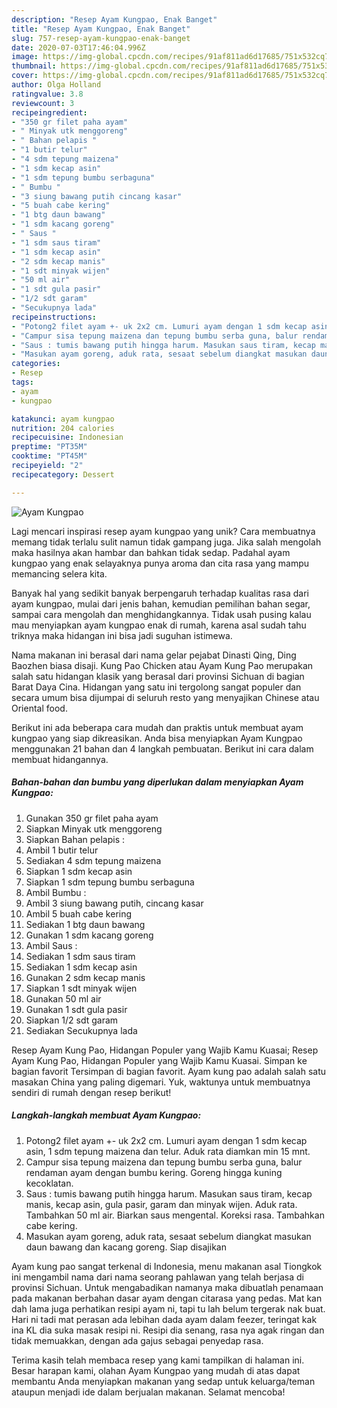 ```yaml
---
description: "Resep Ayam Kungpao, Enak Banget"
title: "Resep Ayam Kungpao, Enak Banget"
slug: 757-resep-ayam-kungpao-enak-banget
date: 2020-07-03T17:46:04.996Z
image: https://img-global.cpcdn.com/recipes/91af811ad6d17685/751x532cq70/ayam-kungpao-foto-resep-utama.jpg
thumbnail: https://img-global.cpcdn.com/recipes/91af811ad6d17685/751x532cq70/ayam-kungpao-foto-resep-utama.jpg
cover: https://img-global.cpcdn.com/recipes/91af811ad6d17685/751x532cq70/ayam-kungpao-foto-resep-utama.jpg
author: Olga Holland
ratingvalue: 3.8
reviewcount: 3
recipeingredient:
- "350 gr filet paha ayam"
- " Minyak utk menggoreng"
- " Bahan pelapis "
- "1 butir telur"
- "4 sdm tepung maizena"
- "1 sdm kecap asin"
- "1 sdm tepung bumbu serbaguna"
- " Bumbu "
- "3 siung bawang putih cincang kasar"
- "5 buah cabe kering"
- "1 btg daun bawang"
- "1 sdm kacang goreng"
- " Saus "
- "1 sdm saus tiram"
- "1 sdm kecap asin"
- "2 sdm kecap manis"
- "1 sdt minyak wijen"
- "50 ml air"
- "1 sdt gula pasir"
- "1/2 sdt garam"
- "Secukupnya lada"
recipeinstructions:
- "Potong2 filet ayam +- uk 2x2 cm. Lumuri ayam dengan 1 sdm kecap asin, 1 sdm tepung maizena dan telur. Aduk rata diamkan min 15 mnt."
- "Campur sisa tepung maizena dan tepung bumbu serba guna, balur rendaman ayam dengan bumbu kering. Goreng hingga kuning kecoklatan."
- "Saus : tumis bawang putih hingga harum. Masukan saus tiram, kecap manis, kecap asin, gula pasir, garam dan minyak wijen. Aduk rata. Tambahkan 50 ml air. Biarkan saus mengental. Koreksi rasa. Tambahkan cabe kering."
- "Masukan ayam goreng, aduk rata, sesaat sebelum diangkat masukan daun bawang dan kacang goreng. Siap disajikan"
categories:
- Resep
tags:
- ayam
- kungpao

katakunci: ayam kungpao 
nutrition: 204 calories
recipecuisine: Indonesian
preptime: "PT35M"
cooktime: "PT45M"
recipeyield: "2"
recipecategory: Dessert

---
```



![Ayam Kungpao](https://img-global.cpcdn.com/recipes/91af811ad6d17685/751x532cq70/ayam-kungpao-foto-resep-utama.jpg)

Lagi mencari inspirasi resep ayam kungpao yang unik? Cara membuatnya memang tidak terlalu sulit namun tidak gampang juga. Jika salah mengolah maka hasilnya akan hambar dan bahkan tidak sedap. Padahal ayam kungpao yang enak selayaknya punya aroma dan cita rasa yang mampu memancing selera kita.

Banyak hal yang sedikit banyak berpengaruh terhadap kualitas rasa dari ayam kungpao, mulai dari jenis bahan, kemudian pemilihan bahan segar, sampai cara mengolah dan menghidangkannya. Tidak usah pusing kalau mau menyiapkan ayam kungpao enak di rumah, karena asal sudah tahu triknya maka hidangan ini bisa jadi suguhan istimewa.

Nama makanan ini berasal dari nama gelar pejabat Dinasti Qing, Ding Baozhen biasa disaji. Kung Pao Chicken atau Ayam Kung Pao merupakan salah satu hidangan klasik yang berasal dari provinsi Sichuan di bagian Barat Daya Cina. Hidangan yang satu ini tergolong sangat populer dan secara umum bisa dijumpai di seluruh resto yang menyajikan Chinese atau Oriental food.


Berikut ini ada beberapa cara mudah dan praktis untuk membuat ayam kungpao yang siap dikreasikan. Anda bisa menyiapkan Ayam Kungpao menggunakan 21 bahan dan 4 langkah pembuatan. Berikut ini cara dalam membuat hidangannya.

<!--inarticleads1-->

##### Bahan-bahan dan bumbu yang diperlukan dalam menyiapkan Ayam Kungpao:

1. Gunakan 350 gr filet paha ayam
1. Siapkan  Minyak utk menggoreng
1. Siapkan  Bahan pelapis :
1. Ambil 1 butir telur
1. Sediakan 4 sdm tepung maizena
1. Siapkan 1 sdm kecap asin
1. Siapkan 1 sdm tepung bumbu serbaguna
1. Ambil  Bumbu :
1. Ambil 3 siung bawang putih, cincang kasar
1. Ambil 5 buah cabe kering
1. Sediakan 1 btg daun bawang
1. Gunakan 1 sdm kacang goreng
1. Ambil  Saus :
1. Sediakan 1 sdm saus tiram
1. Sediakan 1 sdm kecap asin
1. Gunakan 2 sdm kecap manis
1. Siapkan 1 sdt minyak wijen
1. Gunakan 50 ml air
1. Gunakan 1 sdt gula pasir
1. Siapkan 1/2 sdt garam
1. Sediakan Secukupnya lada


Resep Ayam Kung Pao, Hidangan Populer yang Wajib Kamu Kuasai; Resep Ayam Kung Pao, Hidangan Populer yang Wajib Kamu Kuasai. Simpan ke bagian favorit Tersimpan di bagian favorit. Ayam kung pao adalah salah satu masakan China yang paling digemari. Yuk, waktunya untuk membuatnya sendiri di rumah dengan resep berikut! 

<!--inarticleads2-->

##### Langkah-langkah membuat Ayam Kungpao:

1. Potong2 filet ayam +- uk 2x2 cm. Lumuri ayam dengan 1 sdm kecap asin, 1 sdm tepung maizena dan telur. Aduk rata diamkan min 15 mnt.
1. Campur sisa tepung maizena dan tepung bumbu serba guna, balur rendaman ayam dengan bumbu kering. Goreng hingga kuning kecoklatan.
1. Saus : tumis bawang putih hingga harum. Masukan saus tiram, kecap manis, kecap asin, gula pasir, garam dan minyak wijen. Aduk rata. Tambahkan 50 ml air. Biarkan saus mengental. Koreksi rasa. Tambahkan cabe kering.
1. Masukan ayam goreng, aduk rata, sesaat sebelum diangkat masukan daun bawang dan kacang goreng. Siap disajikan


Ayam kung pao sangat terkenal di Indonesia, menu makanan asal Tiongkok ini mengambil nama dari nama seorang pahlawan yang telah berjasa di provinsi Sichuan. Untuk mengabadikan namanya maka dibuatlah penamaan pada makanan berbahan dasar ayam dengan citarasa yang pedas. Mat kan dah lama juga perhatikan resipi ayam ni, tapi tu lah belum tergerak nak buat. Hari ni tadi mat perasan ada lebihan dada ayam dalam feezer, teringat kak ina KL dia suka masak resipi ni. Resipi dia senang, rasa nya agak ringan dan tidak memuakkan, dengan ada gajus sebagai penyedap rasa. 

Terima kasih telah membaca resep yang kami tampilkan di halaman ini. Besar harapan kami, olahan Ayam Kungpao yang mudah di atas dapat membantu Anda menyiapkan makanan yang sedap untuk keluarga/teman ataupun menjadi ide dalam berjualan makanan. Selamat mencoba!

